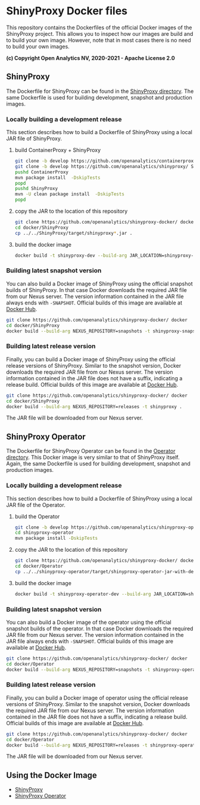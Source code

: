 # ShinyProxy Docker files

This repository contains the Dockerfiles of the official Docker images of the
ShinyProxy project. This allows you to inspect how our images are build and to
build your own image. However, note that in most cases there is no need to build
your own images. 

**(c) Copyright Open Analytics NV, 2020-2021 - Apache License 2.0**

## ShinyProxy

The Dockerfile for ShinyProxy can be found in the
[ShinyProxy directory](ShinyProxy/Dockerfile). The same Dockerfile is used for building
development, snapshot and production images.

### Locally building a development release

This section describes how to build a Dockerfile of ShinyProxy using a local JAR
file of ShinyProxy.

1. build ContainerProxy + ShinyProxy

    ```bash
    git clone -b develop https://github.com/openanalytics/containerproxy/ ContainerProxy
    git clone -b develop https://github.com/openanalytics/shinyproxy/ ShinyProxy
    pushd ContainerProxy
    mvn package install  -DskipTests
    popd
    pushd ShinyProxy
    mvn -U clean package install  -DskipTests
    popd
    ```

2. copy the JAR to the location of this repository

    ```bash
    git clone https://github.com/openanalytics/shinyproxy-docker/ docker
    cd docker/ShinyProxy
    cp ../../ShinyProxy/target/shinyproxy*.jar .
    ```

3. build the docker image

    ```bash
    docker build -t shinyproxy-dev --build-arg JAR_LOCATION=shinyproxy-*.jar .
    ```

### Building latest snapshot version

You can also build a Docker image of ShinyProxy using the official snapshot
builds of ShinyProxy. In that case Docker downloads the required JAR file from
our Nexus server. The version information contained in the JAR file always ends
with `-SNAPSHOT`. Official builds of this image are available at 
[Docker Hub](https://hub.docker.com/r/openanalytics/shinyproxy-snapshot).

```bash
git clone https://github.com/openanalytics/shinyproxy-docker/ docker
cd docker/ShinyProxy
docker build --build-arg NEXUS_REPOSITORY=snapshots -t shinyproxy-snapshot .
```

### Building latest release version

Finally, you can build a Docker image of ShinyProxy using the official release
versions of ShinyProxy. Similar to the snapshot version, Docker downloads the
required JAR file from our Nexus server. The version information contained in
the JAR file does not have a suffix, indicating a release build. Official builds
of this image are available at 
[Docker Hub](https://hub.docker.com/r/openanalytics/shinyproxy).

```bash
git clone https://github.com/openanalytics/shinyproxy-docker/ docker
cd docker/ShinyProxy
docker build --build-arg NEXUS_REPOSITORY=releases -t shinyproxy .
```

The JAR file will be downloaded from our Nexus server.

## ShinyProxy Operator

The Dockerfile for ShinyProxy Operator can be found in the [Operator
directory](Operator/Dockerfile). This Docker image is very similar to that of
ShinyProxy itself. Again, the same Dockerfile is used for building development, snapshot
and production images. 

### Locally building a development release

This section describes how to build a Dockerfile of ShinyProxy using a local JAR
file of the Operator.

1. build the Operator

    ```bash
    git clone -b develop https://github.com/openanalytics/shinyproxy-operator/ shinyproxy-operator
    cd shinyproxy-operator
    mvn package install -DskipTests
    ```

2. copy the JAR to the location of this repository

    ```bash
    git clone https://github.com/openanalytics/shinyproxy-docker/ docker
    cd docker/Operator
    cp ../../shinyproxy-operator/target/shinyproxy-operator-jar-with-dependencies.jar .
    ```

3. build the docker image

    ```bash
    docker build -t shinyproxy-operator-dev --build-arg JAR_LOCATION=shinyproxy-operator-jar-with-dependencies.jar .
    ```

### Building latest snapshot version

You can also build a Docker image of the operator using the official snapshot
builds of the operator. In that case Docker downloads the required JAR file from
our Nexus server. The version information contained in the JAR file always ends
with `-SNAPSHOT`. Official builds of this image are available at 
[Docker Hub](https://hub.docker.com/r/openanalytics/shinyproxy-operator-snapshot).

```bash
git clone https://github.com/openanalytics/shinyproxy-docker/ docker
cd docker/Operator
docker build --build-arg NEXUS_REPOSITORY=snapshots -t shinyproxy-operator-snapshot .
```

### Building latest release version

Finally, you can build a Docker image of operator using the official release
versions of ShinyProxy. Similar to the snapshot version, Docker downloads the
required JAR file from our Nexus server. The version information contained in
the JAR file does not have a suffix, indicating a release build. Official builds
of this image are available at
[Docker Hub](https://hub.docker.com/r/openanalytics/shinyproxy-operator).

```bash
git clone https://github.com/openanalytics/shinyproxy-docker/ docker
cd docker/Operator
docker build --build-arg NEXUS_REPOSITORY=releases -t shinyproxy-operator .
```

The JAR file will be downloaded from our Nexus server.

## Using the Docker Image
 
- [ShinyProxy](https://github.com/openanalytics/shinyproxy-config-examples/tree/master/02-containerized-docker-engine)
- [ShinyProxy Operator](https://github.com/openanalytics/shinyproxy-operator/tree/develop/docs/deployment)
